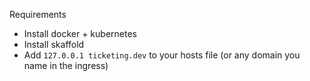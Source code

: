 Requirements

- Install docker + kubernetes
- Install skaffold
- Add `127.0.0.1 ticketing.dev` to your hosts file (or any domain you name in the ingress)
